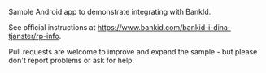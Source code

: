 Sample Android app to demonstrate integrating with BankId.

See official instructions at <https://www.bankid.com/bankid-i-dina-tjanster/rp-info>.

Pull requests are welcome to improve and expand the sample - but please don't report problems or ask for help.
